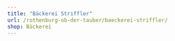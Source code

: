 ```yaml
---
title: "Bäckerei Striffler"
url: /rothenburg-ob-der-tauber/baeckerei-striffler/
shop: Bäckerei
---
```

